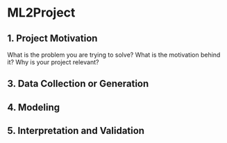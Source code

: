 # ML2Project
## 1. Project Motivation
   What is the problem you are trying to solve? What is the motivation behind it? Why is your project relevant?

## 3. Data Collection or Generation

## 4. Modeling

## 5. Interpretation and Validation
